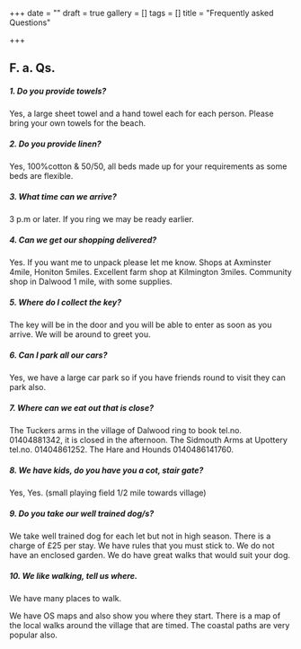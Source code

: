 +++
date = ""
draft = true
gallery = []
tags = []
title = "Frequently asked Questions"

+++
## F. a. Qs.

##### 1. Do you provide towels?

Yes, a large sheet towel and a hand towel each for each person. Please bring your own towels for the beach.

##### 2. Do you provide linen?

Yes, 100%cotton & 50/50, all beds made up for your requirements as  some beds are flexible.

##### 3. What time can we arrive?

3 p.m or later. If you ring we may be ready earlier.

##### 4. Can we get our shopping delivered?

Yes.  If you want me to unpack please let me know.  Shops at Axminster 4mile, Honiton 5miles. Excellent  farm shop at Kilmington 3miles. Community shop in Dalwood 1 mile, with some supplies.

##### 5. Where do I collect the key?

The key will be in the door and you will be able to enter as soon as you arrive. We will be around to greet you.

##### 6. Can I park all our cars?

Yes, we have a large car park so if you have friends round to visit they can park also.

##### 7. Where can we eat out that is close?

The Tuckers arms in the village of Dalwood ring to book tel.no. 01404881342, it is closed in the afternoon.  The Sidmouth Arms at Upottery tel.no. 01404861252. The Hare and Hounds 0140486141760.

##### 8. We have kids, do you have you a cot, stair gate?

Yes, Yes. (small playing field 1/2 mile towards village)

##### 9. Do you take our well trained dog/s?

We take well trained dog for each let but not in high season. There is a charge of £25 per stay. We have rules that you must stick to. We do not have an enclosed garden. We do have great walks that would suit your dog.

##### 10. We like walking, tell us where.

We have many places to walk.

We have OS maps and also show you where they start. There is a map of the local walks around the village that are timed. The coastal paths are very popular also.
